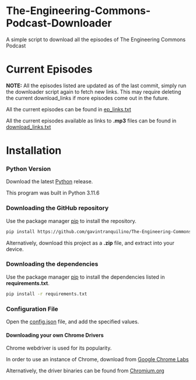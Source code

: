 # The-Engineering-Commons-Podcast-Downloader
A simple script to download all the episodes of The Engineering Commons Podcast

# Current Episodes

**NOTE:** All the episodes listed are updated as of the last commit, simply run the downloader script again to fetch new links. This may require deleting the current download_links if more episodes come out in the future.  

All the current episodes can be found in [ep_links.txt](out\ep_links.txt) 

All the current episodes available as links to **.mp3** files can be found in [download_links.txt](out\download_links.txt) 

# Installation

### Python Version
Download the latest [Python](https://www.python.org/downloads/) release.

This program was built in Python 3.11.6

### Downloading the GitHub repository
Use the package manager [pip](https://pip.pypa.io/en/stable/) to install the repository.

```bash
pip install https://github.com/gavintranquilino/The-Engineering-Commons-Podcast-Downloader
```

Alternatively, download this project as a **.zip** file, and extract into your device.

### Downloading the dependencies
Use the package manager [pip](https://pip.pypa.io/en/stable/) to install the dependencies listed in **requirements.txt**.

```bash
pip install -r requirements.txt
```

### Configuration File
Open the [config.json](./config.json) file, and add the specified values.

#### Downloading your own Chrome Drivers

Chrome webdriver is used for its popularity.

In order to use an instance of Chrome, download from [Google Chrome Labs](https://googlechromelabs.github.io/chrome-for-testing/)

Alternatively, the driver binaries can be found from [Chromium.org](https://sites.google.com/chromium.org/driver/)




